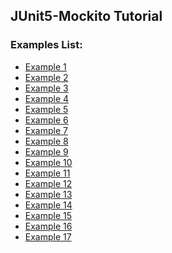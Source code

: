 ## JUnit5-Mockito Tutorial
### Examples List:
* [Example 1][1]
* [Example 2][2]
* [Example 3][2]
* [Example 4][2]
* [Example 5][2]
* [Example 6][2]
* [Example 7][2]
* [Example 8][2]
* [Example 9][3]
* [Example 10][4]
* [Example 11][5]
* [Example 12][6]
* [Example 13][7]
* [Example 14][8]
* [Example 15][9]
* [Example 16][10]
* [Example 17][11]

[1]: build.gradle
[2]: src/test/java/com/chameleon/junit5mockito/service/MappingServiceImplTest.java
[3]: src/test/java/com/chameleon/junit5mockito/examples/DisplayNameGenerationExample.java
[4]: src/test/java/com/chameleon/junit5mockito/examples/AssumptionsExamples.java
[5]: src/test/java/com/chameleon/junit5mockito/examples/condition/OSConditionalExamples.java
[6]: src/test/java/com/chameleon/junit5mockito/examples/condition/JREConditionalExamples.java
[7]: src/test/java/com/chameleon/junit5mockito/examples/condition/JVMPropertiesConditionalExamples.java
[8]: src/test/java/com/chameleon/junit5mockito/examples/condition/EnvironmentConditionalExamples.java
[9]: src/test/java/com/chameleon/junit5mockito/examples/condition/CustomConditionalExamples.java
[10]: src/test/java/com/chameleon/junit5mockito/examples/OrderExamples.java
[11]: src/test/java/com/chameleon/junit5mockito/service/ReadFromDBServiceImplTest.java
